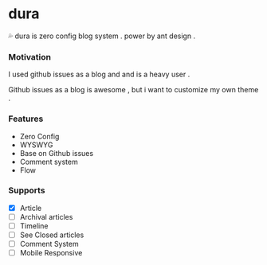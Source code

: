 # dura

💦 dura is zero config blog system . power by ant design .

### Motivation

I used github issues as a blog and and is a heavy user . 

Github issues as a blog is awesome , but i want to customize my own theme .

### Features

- Zero Config
- WYSWYG
- Base on Github issues
- Comment system
- Flow

### Supports

- [X] Article
- [ ] Archival articles
- [ ] Timeline
- [ ] See Closed articles
- [ ] Comment System
- [ ] Mobile Responsive
